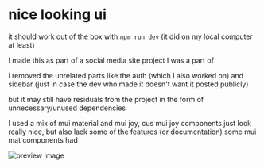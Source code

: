 # nice looking ui

it should work out of the box with `npm run dev` (it did on my local computer at least)

I made this as part of a social media site project I was a part of

i removed the unrelated parts like the auth (which I also worked on) and sidebar (just in case the dev who made it doesn't want it posted publicly)

but it may still have residuals from the project in the form of unnecessary/unused dependencies

I used a mix of mui material and mui joy, cus mui joy components just look really nice, but also lack some of the features (or documentation) some mui mat components had

![preview image]([http://url/to/img.png](https://github.com/hoch98/nice-looking-profile-ui/blob/main/preview.png?raw=true))
